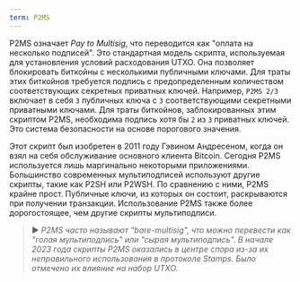 ```yaml
---
term: P2MS
---
```


P2MS означает *Pay to Multisig*, что переводится как "оплата на несколько подписей". Это стандартная модель скрипта, используемая для установления условий расходования UTXO. Она позволяет блокировать биткойны с несколькими публичными ключами. Для траты этих биткойнов требуется подпись с предопределенным количеством соответствующих секретных приватных ключей. Например, `P2MS 2/3` включает в себя `3` публичных ключа с `3` соответствующими секретными приватными ключами. Для траты биткойнов, заблокированных этим скриптом P2MS, необходима подпись хотя бы `2` из `3` приватных ключей. Это система безопасности на основе порогового значения.

Этот скрипт был изобретен в 2011 году Гэвином Андресеном, когда он взял на себя обслуживание основного клиента Bitcoin. Сегодня P2MS используется лишь маргинально некоторыми приложениями. Большинство современных мультиподписей используют другие скрипты, такие как P2SH или P2WSH. По сравнению с ними, P2MS крайне прост. Публичные ключи, из которых он состоит, раскрываются при получении транзакции. Использование P2MS также более дорогостоящее, чем другие скрипты мультиподписи.

> ► *P2MS часто называют "bare-multisig", что можно перевести как "голая мультиподпись" или "сырая мультиподпись". В начале 2023 года скрипты P2MS оказались в центре спора из-за их неправильного использования в протоколе Stamps. Было отмечено их влияние на набор UTXO.*